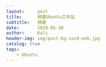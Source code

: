 ```yaml
---
layout:     post
title:      搭建Ubuntu工作站
subtitle:   搭建
date:       2020-05-30
author:     Kali
header-img: img/post-bg-ios9-web.jpg
catalog: true
tags:
    - Ubuntu
---
```

